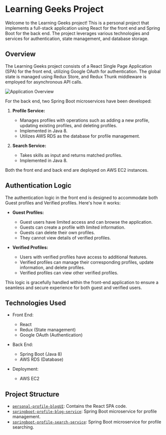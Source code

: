 # Learning Geeks Project

Welcome to the Learning Geeks project! This is a personal project that implements a full-stack application using React for the front end and Spring Boot for the back end. The project leverages various technologies and services for authentication, state management, and database storage.

## Overview

The Learning Geeks project consists of a React Single Page Application (SPA) for the front end, utilizing Google OAuth for authentication. The global state is managed using Redux Store, and Redux Thunk middleware is employed for asynchronous API calls.

![Application Overview](./Overview.gif)

For the back end, two Spring Boot microservices have been developed:

1. **Profile Service:**
   - Manages profiles with operations such as adding a new profile, updating existing profiles, and deleting profiles.
   - Implemented in Java 8.
   - Utilizes AWS RDS as the database for profile management.

2. **Search Service:**
   - Takes skills as input and returns matched profiles.
   - Implemented in Java 8.

Both the front end and back end are deployed on AWS EC2 instances.

## Authentication Logic

The authentication logic in the front end is designed to accommodate both Guest profiles and Verified profiles. Here's how it works:

- **Guest Profiles:**
  - Guest users have limited access and can browse the application.
  - Guests can create a profile with limited information.
  - Guests can delete their own profiles.
  - They cannot view details of verified profiles.

- **Verified Profiles:**
  - Users with verified profiles have access to additional features.
  - Verified profiles can manage their corresponding profiles, update information, and delete profiles.
  - Verified profiles can view other verified profiles.

This logic is gracefully handled within the front-end application to ensure a seamless and secure experience for both guest and verified users.

## Technologies Used

- Front End:
  - React
  - Redux (State management)
  - Google OAuth (Authentication)

- Back End:
  - Spring Boot (Java 8)
  - AWS RDS (Database)
  
- Deployment:
  - AWS EC2

## Project Structure

- [`personal-profile-blogUI`](./personal-profile-blogUI): Contains the React SPA code.
- [`springboot-profile-blog-service`](./springboot-profile-blog-service/): Spring Boot microservice for profile management.
- [`springboot-profile-search-service`](./springboot-profile-search-service/): Spring Boot microservice for profile searching.
